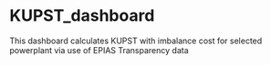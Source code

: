 # KUPST_dashboard
This dashboard calculates KUPST with imbalance cost for selected powerplant via use of EPIAS Transparency data
